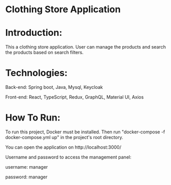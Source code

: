 # Clothing Store Application

# Introduction:
This a clothing store application. User can manage the products and search the products based on search filters.

# Technologies:
Back-end: Spring boot, Java, Mysql, Keycloak

Front-end: React, TypeScript, Redux, GraphQL, Material UI, Axios 

# How To Run:
To run this project, Docker must be installed.
Then run "docker-compose -f docker-compose.yml up" in the project's root directory.

You can open the application on http://localhost:3000/

Username and password to access the management panel:

username: manager

password: manager
